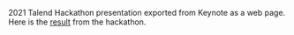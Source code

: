 2021 Talend Hackathon presentation exported from Keynote as a web page.
Here is the [result](https://awindest.github.io/Component_Tree/) from the hackathon.
